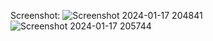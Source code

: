 Screenshot:
![Screenshot 2024-01-17 204841](https://github.com/ZizWibuh/ResepMakanan/assets/139636653/925e1944-2a67-45d9-abfe-460aad418dbc)
![Screenshot 2024-01-17 205744](https://github.com/ZizWibuh/ResepMakanan/assets/139636653/54541ca8-f74c-4fbd-8d15-c29adbe9f953)
